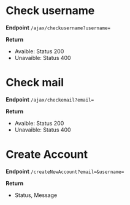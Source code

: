 # Check username
**Endpoint**
`/ajax/checkusername?username=`

**Return**
- Avaible: Status 200
- Unavaible: Status 400

# Check mail
**Endpoint**
`/ajax/checkemail?email=`

**Return**
- Avaible: Status 200
- Unavaible: Status 400

# Create Account
**Endpoint**
`/createNewAccount?email=&username=`

**Return**
- Status, Message 